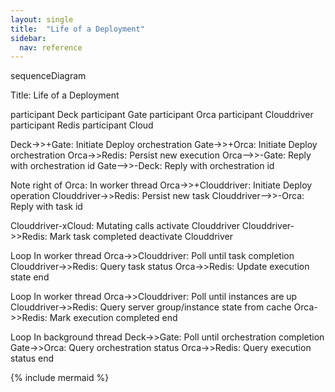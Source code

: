```yaml
---
layout: single
title:  "Life of a Deployment"
sidebar:
  nav: reference
---
```


<div class="mermaid">
sequenceDiagram

Title: Life of a Deployment

participant Deck
participant Gate
participant Orca
participant Clouddriver
participant Redis
participant Cloud

Deck->>+Gate: Initiate Deploy orchestration
Gate->>+Orca: Initiate Deploy orchestration
Orca->>Redis: Persist new execution
Orca-->>-Gate: Reply with orchestration id
Gate-->>-Deck: Reply with orchestration id

Note right of Orca: In worker thread
Orca->>+Clouddriver: Initiate Deploy operation
Clouddriver->>Redis: Persist new task
Clouddriver-->>-Orca: Reply with task id

Clouddriver-xCloud: Mutating calls
activate Clouddriver
Clouddriver->>Redis: Mark task completed
deactivate Clouddriver

Loop In worker thread
  Orca->>Clouddriver: Poll until task completion
  Clouddriver->>Redis: Query task status
  Orca->>Redis: Update execution state
end

Loop In worker thread
  Orca->>Clouddriver: Poll until instances are up
  Clouddriver->>Redis: Query server group/instance state from cache
  Orca->>Redis: Mark execution completed
end

Loop In background thread
  Deck->>Gate: Poll until orchestration completion
  Gate->>Orca: Query orchestration status
  Orca->>Redis: Query execution status
end

</div>

{% include mermaid %}

